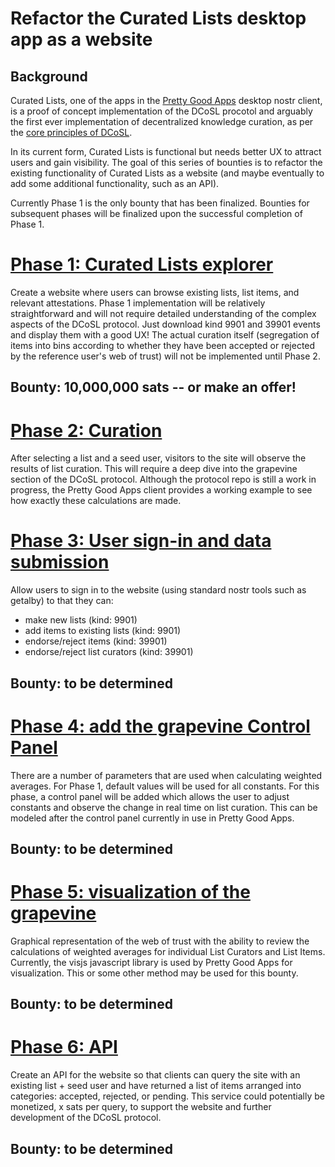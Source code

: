 Refactor the Curated Lists desktop app as a website
=====

## Background

Curated Lists, one of the apps in the [Pretty Good Apps](https://github.com/wds4/pretty-good) desktop nostr client, is a proof of concept implementation of the DCoSL procotol and arguably the first ever implementation of decentralized knowledge curation, as per the [core principles of DCoSL](../../dips/coreProtocol).

In its current form, Curated Lists is functional but needs better UX to attract users and gain visibility. The goal of this series of bounties is to refactor the existing functionality of Curated Lists as a website (and maybe eventually to add some additional functionality, such as an API). 

Currently Phase 1 is the only bounty that has been finalized. Bounties for subsequent phases will be finalized upon the successful completion of Phase 1.

# [Phase 1: Curated Lists explorer](./phase1.md)

Create a website where users can browse existing lists, list items, and relevant attestations. Phase 1 implementation will be relatively straightforward and will not require detailed understanding of the complex aspects of the DCoSL protocol. Just download kind 9901 and 39901 events and display them with a good UX! The actual curation itself (segregation of items into bins according to whether they have been accepted or rejected by the reference user's web of trust) will not be implemented until Phase 2. 

## Bounty: 10,000,000 sats -- or make an offer!

# [Phase 2: Curation](./phase2.md)

After selecting a list and a seed user, visitors to the site will observe the results of list curation. This will require a deep dive into the grapevine section of the DCoSL protocol. Although the protocol repo is still a work in progress, the Pretty Good Apps client provides a working example to see how exactly these calculations are made.

# [Phase 3: User sign-in and data submission](./phase3.md)

Allow users to sign in to the website (using standard nostr tools such as getalby) to that they can:
- make new lists (kind: 9901)
- add items to existing lists (kind: 9901)
- endorse/reject items (kind: 39901)
- endorse/reject list curators (kind: 39901)

## Bounty: to be determined

# [Phase 4: add the grapevine Control Panel](./phase4.md)

There are a number of parameters that are used when calculating weighted averages. For Phase 1, default values will be used for all constants. For this phase, a control panel will be added which allows the user to adjust constants and observe the change in real time on list curation. This can be modeled after the control panel currently in use in Pretty Good Apps.

## Bounty: to be determined

# [Phase 5: visualization of the grapevine](./phase5.md)

Graphical representation of the web of trust with the ability to review the calculations of weighted averages for individual List Curators and List Items. Currently, the visjs javascript library is used by Pretty Good Apps for visualization. This or some other method may be used for this bounty.

## Bounty: to be determined

# [Phase 6: API](./phase6.md)

Create an API for the website so that clients can query the site with an existing list + seed user and have returned a list of items arranged into categories: accepted, rejected, or pending. This service could potentially be monetized, x sats per query, to support the website and further development of the DCoSL protocol.

## Bounty: to be determined

